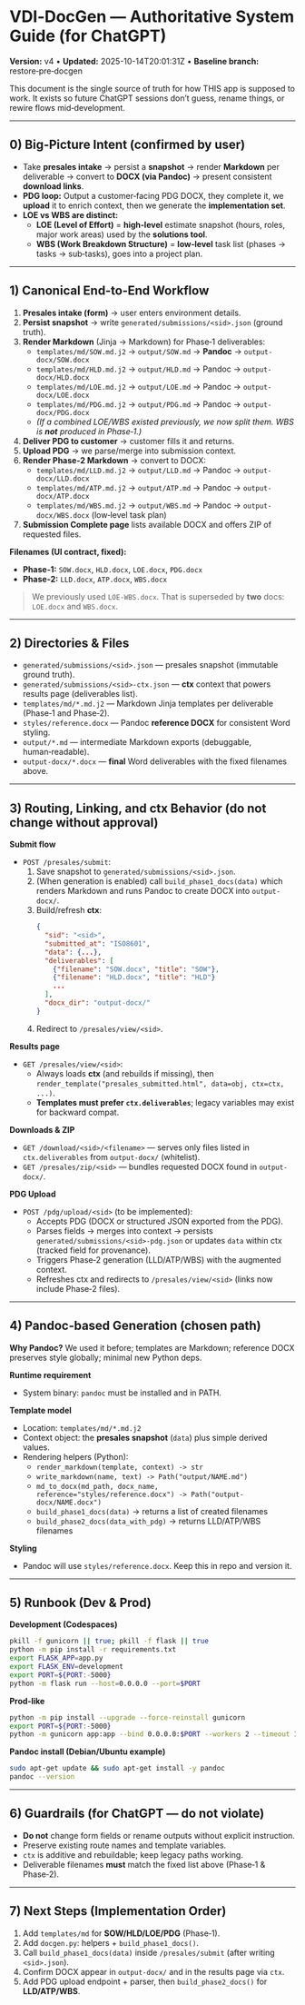 # VDI‑DocGen — **Authoritative System Guide** (for ChatGPT)
**Version:** v4 • **Updated:** 2025-10-14T20:01:31Z • **Baseline branch:** restore‑pre‑docgen

This document is the single source of truth for how THIS app is supposed to work. It exists so future ChatGPT sessions don’t guess, rename things, or rewire flows mid‑development.

---

## 0) Big‑Picture Intent (confirmed by user)
- Take **presales intake** → persist a **snapshot** → render **Markdown** per deliverable → convert to **DOCX (via Pandoc)** → present consistent **download links**.
- **PDG loop:** Output a customer‑facing PDG DOCX, they complete it, we **upload** it to enrich context, then we generate the **implementation set**.
- **LOE vs WBS are distinct:**
  - **LOE (Level of Effort)** = **high‑level** estimate snapshot (hours, roles, major work areas) used by the **solutions tool**.
  - **WBS (Work Breakdown Structure)** = **low‑level** task list (phases → tasks → sub‑tasks), goes into a project plan.

---

## 1) Canonical End‑to‑End Workflow
1. **Presales intake (form)** → user enters environment details.
2. **Persist snapshot** → write `generated/submissions/<sid>.json` (ground truth).
3. **Render Markdown** (Jinja → Markdown) for Phase‑1 deliverables:
   - `templates/md/SOW.md.j2` → `output/SOW.md` → **Pandoc** → `output-docx/SOW.docx`
   - `templates/md/HLD.md.j2` → `output/HLD.md` → Pandoc → `output-docx/HLD.docx`
   - `templates/md/LOE.md.j2` → `output/LOE.md` → Pandoc → `output-docx/LOE.docx`
   - `templates/md/PDG.md.j2` → `output/PDG.md` → Pandoc → `output-docx/PDG.docx`
   - *(If a combined LOE/WBS existed previously, we now split them. WBS is **not** produced in Phase‑1.)*
4. **Deliver PDG to customer** → customer fills it and returns.
5. **Upload PDG** → we parse/merge into submission context.
6. **Render Phase‑2 Markdown** → convert to DOCX:
   - `templates/md/LLD.md.j2` → `output/LLD.md` → Pandoc → `output-docx/LLD.docx`
   - `templates/md/ATP.md.j2` → `output/ATP.md` → Pandoc → `output-docx/ATP.docx`
   - `templates/md/WBS.md.j2` → `output/WBS.md` → Pandoc → `output-docx/WBS.docx` (low‑level task plan)
7. **Submission Complete page** lists available DOCX and offers ZIP of requested files.

**Filenames (UI contract, fixed):**
- **Phase‑1:** `SOW.docx`, `HLD.docx`, `LOE.docx`, `PDG.docx`
- **Phase‑2:** `LLD.docx`, `ATP.docx`, `WBS.docx`

> We previously used `LOE-WBS.docx`. That is superseded by **two** docs: `LOE.docx` and `WBS.docx`.

---

## 2) Directories & Files
- `generated/submissions/<sid>.json` — presales snapshot (immutable ground truth).
- `generated/submissions/<sid>-ctx.json` — **ctx** context that powers results page (deliverables list).
- `templates/md/*.md.j2` — Markdown Jinja templates per deliverable (Phase‑1 and Phase‑2).
- `styles/reference.docx` — Pandoc **reference DOCX** for consistent Word styling.
- `output/*.md` — intermediate Markdown exports (debuggable, human‑readable).
- `output-docx/*.docx` — **final** Word deliverables with the fixed filenames above.

---

## 3) Routing, Linking, and ctx Behavior (do not change without approval)
**Submit flow**
- `POST /presales/submit`:
  1) Save snapshot to `generated/submissions/<sid>.json`.
  2) (When generation is enabled) call `build_phase1_docs(data)` which renders Markdown and runs Pandoc to create DOCX into `output-docx/`.
  3) Build/refresh **ctx**:
     ```json
     {
       "sid": "<sid>",
       "submitted_at": "ISO8601",
       "data": {...},
       "deliverables": [
         {"filename": "SOW.docx", "title": "SOW"},
         {"filename": "HLD.docx", "title": "HLD"}
         ...
       ],
       "docx_dir": "output-docx/"
     }
     ```
  4) Redirect to `/presales/view/<sid>`.

**Results page**
- `GET /presales/view/<sid>`:
  - Always loads **ctx** (and rebuilds if missing), then `render_template("presales_submitted.html", data=obj, ctx=ctx, ...)`.
  - **Templates must prefer `ctx.deliverables`**; legacy variables may exist for backward compat.

**Downloads & ZIP**
- `GET /download/<sid>/<filename>` — serves only files listed in `ctx.deliverables` from `output-docx/` (whitelist).
- `GET /presales/zip/<sid>` — bundles requested DOCX found in `output-docx/`.

**PDG Upload**
- `POST /pdg/upload/<sid>` (to be implemented):
  - Accepts PDG (DOCX or structured JSON exported from the PDG).
  - Parses fields → merges into context → persists `generated/submissions/<sid>-pdg.json` or updates `data` within ctx (tracked field for provenance).
  - Triggers Phase‑2 generation (LLD/ATP/WBS) with the augmented context.
  - Refreshes ctx and redirects to `/presales/view/<sid>` (links now include Phase‑2 files).

---

## 4) Pandoc‑based Generation (chosen path)
**Why Pandoc?** We used it before; templates are Markdown; reference DOCX preserves style globally; minimal new Python deps.

**Runtime requirement**
- System binary: `pandoc` must be installed and in PATH.

**Template model**
- Location: `templates/md/*.md.j2`
- Context object: the **presales snapshot** (`data`) plus simple derived values.
- Rendering helpers (Python):  
  - `render_markdown(template, context) -> str`  
  - `write_markdown(name, text) -> Path("output/NAME.md")`  
  - `md_to_docx(md_path, docx_name, reference="styles/reference.docx") -> Path("output-docx/NAME.docx")`  
  - `build_phase1_docs(data)` → returns a list of created filenames  
  - `build_phase2_docs(data_with_pdg)` → returns LLD/ATP/WBS filenames

**Styling**
- Pandoc will use `styles/reference.docx`. Keep this in repo and version it.

---

## 5) Runbook (Dev & Prod)
**Development (Codespaces)**
```bash
pkill -f gunicorn || true; pkill -f flask || true
python -m pip install -r requirements.txt
export FLASK_APP=app.py
export FLASK_ENV=development
export PORT=${PORT:-5000}
python -m flask run --host=0.0.0.0 --port=$PORT
```

**Prod‑like**
```bash
python -m pip install --upgrade --force-reinstall gunicorn
export PORT=${PORT:-5000}
python -m gunicorn app:app --bind 0.0.0.0:$PORT --workers 2 --timeout 120 --log-level info
```

**Pandoc install (Debian/Ubuntu example)**
```bash
sudo apt-get update && sudo apt-get install -y pandoc
pandoc --version
```

---

## 6) Guardrails (for ChatGPT — do not violate)
- **Do not** change form fields or rename outputs without explicit instruction.
- Preserve existing route names and template variables.
- `ctx` is additive and rebuildable; keep legacy paths working.
- Deliverable filenames **must** match the fixed list above (Phase‑1 & Phase‑2).

---

## 7) Next Steps (Implementation Order)
1) Add `templates/md` for **SOW/HLD/LOE/PDG** (Phase‑1).
2) Add `docgen.py`: helpers + `build_phase1_docs()`.
3) Call `build_phase1_docs(data)` inside `/presales/submit` (after writing `<sid>.json`).
4) Confirm DOCX appear in `output-docx/` and in the results page via `ctx`.
5) Add PDG upload endpoint + parser, then `build_phase2_docs()` for **LLD/ATP/WBS**.

